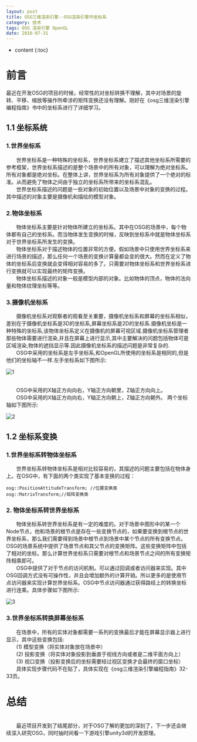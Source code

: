 ```yaml
---
layout: post
title: OSG三维渲染引擎--OSG渲染引擎中坐标系
category: 技术
tags: OSG 渲染引擎 OpenGL
date: 2016-07-31
---
```


* content
{:toc}

# 前言

最近在开发OSG的项目的时候，经常性的对坐标转换不理解，其中对场景的旋转、平移、缩放等操作所牵涉的矩阵变换还没有理解。刚好在《osg三维渲染引擎编程指南》书中的坐标系进行了详细学习。

## 1.1 坐标系统

### 1.世界坐标系
&nbsp;&nbsp;&nbsp;&nbsp;&nbsp;&nbsp;&nbsp;世界坐标系是一种特殊的坐标系，世界坐标系建立了描述其他坐标系所需要的参考框架，世界坐标系描述的是整个场景中的所有对象，可以理解为绝对坐标系。所有对象都是绝对坐标。在整体上讲，世界坐标系为所有对象提供了一个绝对的标准。从而避免了物体之间由于独立的坐标系所带来的坐标系混乱。
<br>&nbsp;&nbsp;&nbsp;&nbsp;&nbsp;&nbsp;&nbsp;世界坐标系描述的问题是一些对象的初始位置以及场景中对象的变换的过程。其中描述的对象主要是摄像机和描绘的模型对象。
### 2.物体坐标系
&nbsp;&nbsp;&nbsp;&nbsp;&nbsp;&nbsp;&nbsp;物体坐标系主要是针对物体所建立的坐标系。其中在OSG的场景中，每个物体都有自己的坐标系。而当物体发生变换的时候，反映到坐标系中就是物体坐标系对于世界坐标系所发生的变换。
<br>&nbsp;&nbsp;&nbsp;&nbsp;&nbsp;&nbsp;&nbsp;物体坐标系对于描述物体的位置非常的方便。假如场景中只使用世界坐标系来进行场景的描述，那么任何一个场景的变换计算量都会变的很大。然而在定义了物体的坐标系后变换就会变得相对容易的多了。只需要对物体坐标系和世界坐标系进行变换就可以实现最终的矩阵变换。
<br>&nbsp;&nbsp;&nbsp;&nbsp;&nbsp;&nbsp;&nbsp;物体坐标系描述的对象一般是模型内部的对象。比如物体的顶点，物体的法向量和物体纹理坐标等等。
### 3.摄像机坐标系
&nbsp;&nbsp;&nbsp;&nbsp;&nbsp;&nbsp;&nbsp;摄像机坐标系对观察者的观看至关重要，摄像机坐标系和屏幕的坐标系相似，差别在于摄像机坐标系是3D的坐标系,屏幕坐标系是2D的坐标系.摄像机坐标是一种特殊的坐标系,该物体坐标系定义在摄像机的屏幕可视区域.摄像机坐标系管理者那些物体需要进行渲染,并且在屏幕上进行显示,其中主要解决的问题包括物体可是区域渲染,物体的遮挡显示等.因此摄像机坐标系的描述问题是非常复杂的.
<br>&nbsp;&nbsp;&nbsp;&nbsp;&nbsp;&nbsp;&nbsp;OSG中采用的坐标系是左手坐标系,和OpenGL所使用的坐标系是相同的,但是他们的坐标轴不一样.左手坐标系如下图所示:

![1](http://p06g9mpb2.bkt.clouddn.com/18-6-23/23495166.jpg)

<br>&nbsp;&nbsp;&nbsp;&nbsp;&nbsp;&nbsp;&nbsp;OSG中采用的X轴正方向向右，Y轴正方向朝里，Z轴正方向向上。
<br>&nbsp;&nbsp;&nbsp;&nbsp;&nbsp;&nbsp;&nbsp;OSG中采用的X轴正方向向右，Y轴正方向朝上，Z轴正方向朝外。
两个坐标轴如下图所示:

![2](http://p06g9mpb2.bkt.clouddn.com/18-6-23/5038333.jpg)


## 1.2 坐标系变换
### 1.世界坐标系转物体坐标系

&nbsp;&nbsp;&nbsp;&nbsp;&nbsp;&nbsp;&nbsp;世界坐标系转物体坐标系是相对比较容易的，其描述的问题主要包括在物体身上。在OSG中，有下面的两个类实现了基本变换的过程：
	
	osg::PositionAttitudeTransform; //位置变换类
	osg::MatrixTransform;//矩阵变换类
### 2. 物体坐标系转世界坐标系
&nbsp;&nbsp;&nbsp;&nbsp;&nbsp;&nbsp;&nbsp;物体坐标系转世界坐标系是有一定的难度的。对于场景中图形中的某一个Node节点，他和场景的根节点是存在一些变换节点的，如果要变换到根节点的世界坐标系，那么我们需要得到场景中根节点到场景中某个节点的所有变换节点。OSG的场景系统中提供了场景节点和其父节点的变换矩阵。这些变换矩阵中包括了相对的坐标。那么计算世界坐标系只需要对根节点和场景节点之间的所有变换矩阵相乘即可。
<br>&nbsp;&nbsp;&nbsp;&nbsp;&nbsp;&nbsp;&nbsp;OSG中提供了对于节点的访问机制。可以通过回调或者访问器来实现。其中OSG回调方式没有可操作性，并且会增加额外的计算开销。所以更多的是使用节点访问器来实现计算世界坐标系。OSG中节点访问器通过获得路经上的转换坐标进行连乘。具体步骤如下图所示:

![3](http://p06g9mpb2.bkt.clouddn.com/18-6-23/26760978.jpg)

### 3.世界坐标系转换屏幕坐标系

&nbsp;&nbsp;&nbsp;&nbsp;&nbsp;&nbsp;&nbsp;在场景中，所有的实体对象都需要一系列的变换最后才能在屏幕显示器上进行显示，其中这些变换包括:
<br>&nbsp;&nbsp;&nbsp;&nbsp;&nbsp;&nbsp;&nbsp;(1) 模型变换（将实体对象放在场景中）
<br>&nbsp;&nbsp;&nbsp;&nbsp;&nbsp;&nbsp;&nbsp;(2) 投影变换（将实体对象投影到垂直于视线方向或者是二维平面方向上）
<br>&nbsp;&nbsp;&nbsp;&nbsp;&nbsp;&nbsp;&nbsp;(3) 视口变换（投影变换后的坐标需要经过视区变换才会最终的窗口坐标）
<br>&nbsp;&nbsp;&nbsp;&nbsp;&nbsp;&nbsp;&nbsp;具体实现步骤代码不在贴了，具体实现在《osg三维渲染引擎编程指南》32-33页。


# 总结
<br>&nbsp;&nbsp;&nbsp;&nbsp;&nbsp;&nbsp;&nbsp;最近项目开发到了结尾部分，对于OSG了解的更加的深刻了，下一步还会继续深入研究OSG，同时抽时间看一下游戏引擎unity3d的开发原理。
